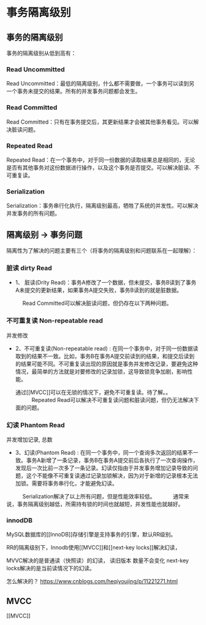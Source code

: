 # 事务隔离级别

## 事务的隔离级别
事务的隔离级别从低到高有：

### Read Uncommitted
Read Uncommitted：最低的隔离级别，什么都不需要做，一个事务可以读到另一个事务未提交的结果。所有的并发事务问题都会发生。

### Read Committed
Read Committed：只有在事务提交后，其更新结果才会被其他事务看见。可以解决脏读问题。
### Repeated Read
Repeated Read：在一个事务中，对于同一份数据的读取结果总是相同的，无论是否有其他事务对这份数据进行操作，以及这个事务是否提交。可以解决脏读、不可重复读。

### Serialization
Serialization：事务串行化执行，隔离级别最高，牺牲了系统的并发性。可以解决并发事务的所有问题。


## 隔离级别 -> 事务问题
隔离性为了解决的问题主要有三个（将事务的隔离级别和问题联系在一起理解）：
### 脏读 dirty Read
- 1、 脏读(Drity Read)：事务A修改了一个数据，但未提交，事务B读到了事务A未提交的更新结果，如果事务A提交失败，事务B读到的就是脏数据。

　　　Read Committed可以解决脏读问题，但仍存在以下两种问题。

###  不可重复读 Non-repeatable read 
并发修改

- 2、不可重复读(Non-repeatable read) : 在同一个事务中，对于同一份数据读取到的结果不一致。比如，事务B在事务A提交前读到的结果，和提交后读到的结果可能不同。不可重复读出现的原因就是事务并发修改记录，要避免这种情况，最简单的方法就是对要修改的记录加锁，这导致锁竞争加剧，影响性能。

    通过[[MVCC]]可以在无锁的情况下，避免不可重复读。待了解。。
　　　Repeated Read可以解决不可重复读问题和脏读问题，但仍无法解决下面的问题。

### 幻读 Phantom Read
并发增加记录, 总数

- 3、幻读(Phantom Read) : 在同一个事务中，同一个查询多次返回的结果不一致。事务A新增了一条记录，事务B在事务A提交前后各执行了一次查询操作，发现后一次比前一次多了一条记录。幻读仅指由于并发事务增加记录导致的问题，这个不能像不可重复读通过记录加锁解决，因为对于新增的记录根本无法加锁。需要将事务串行化，才能避免幻读。

　　　Serialization解决了以上所有问题，但是性能效率较低。
　　　通常来说，事务隔离级别越低，所需持有锁的时间也就越短，并发性能也就越好。

### innodDB

MySQL数据库的[[InnoDB]]存储引擎是支持事务的引擎，默认RR级别。

RR的隔离级别下，Innodb使用[[MVCC]]和[[next-key locks]]解决幻读，

MVVC解决的是普通读（快照读）的幻读， 读旧版本 数量不会变化
next-key locks解决的是当前读情况下的幻读。


怎么解决的？
https://www.cnblogs.com/heqiyoujing/p/11221271.html

## MVCC
[[MVCC]]
